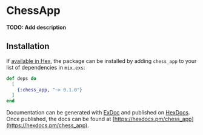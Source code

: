# ChessApp

**TODO: Add description**

## Installation

If [available in Hex](https://hex.pm/docs/publish), the package can be installed
by adding `chess_app` to your list of dependencies in `mix.exs`:

```elixir
def deps do
  [
    {:chess_app, "~> 0.1.0"}
  ]
end
```

Documentation can be generated with [ExDoc](https://github.com/elixir-lang/ex_doc)
and published on [HexDocs](https://hexdocs.pm). Once published, the docs can
be found at [https://hexdocs.pm/chess_app](https://hexdocs.pm/chess_app).

